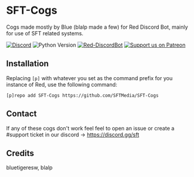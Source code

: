 # SFT-Cogs
Cogs made mostly by Blue (blalp made a few) for Red Discord Bot, mainly for use of SFT related systems.

[![Discord](https://img.shields.io/discord/113990411063656454)](https://discord.gg/P56dXsD)
![Python Version](https://img.shields.io/badge/python-3.11-blue.svg)
[![Red-DiscordBot](https://img.shields.io/badge/red--discordbot-v3.5.1-red)](https://github.com/Cog-Creators/Red-DiscordBot/releases)
[![Support us on Patreon](https://img.shields.io/badge/support-patreon-F96854.svg)](https://www.patreon.com/sftmedia)

## Installation
Replacing `[p]` with whatever you set as the command prefix for you instance of Red, use the following command:
```
[p]repo add SFT-Cogs https://github.com/SFTMedia/SFT-Cogs
```

## Contact
If any of these cogs don't work feel feel to open an issue or create a #support ticket in our discord -> https://discord.gg/sft

## Credits
bluetigeresw, blalp
